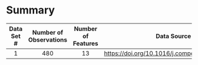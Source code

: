 # Summary 
| Data Set #|Number of Observations|Number of Features|Data Source                               |
|:---------:|:--------------------:|:----------------:|:--------------------------------------------------:|
|    1      |           480        |        13        |https://doi.org/10.1016/j.compgeo.2021.104141       |


